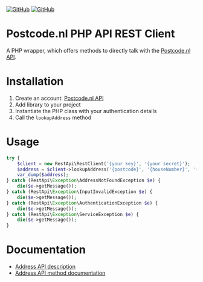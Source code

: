 [![GitHub](https://travis-ci.org/EliFuzz/postcode-nl.svg?branch=master)](https://travis-ci.org/EliFuzz/postcode-nl)
[![GitHub](https://img.shields.io/packagist/v/elifuzz/postcode-nl)](https://packagist.org/packages/elifuzz/postcode-nl)

Postcode.nl PHP API REST Client
===

A PHP wrapper, which offers methods to directly talk with the [Postcode.nl API](https://api.postcode.nl/documentation).

Installation
===

1. Create an account: [Postcode.nl API](https://services.postcode.nl/adresdata/api)
2. Add library to your project
3. Instantiate the PHP class with your authentication details
4. Call the `lookupAddress` method

Usage
===

```PHP
try {
    $client = new RestApi\RestClient('{your key}', '{your secret}');
    $address = $client->lookupAddress('{postcode}', '{houseNumber}', '{houseNumberAddition}');
    var_dump($address);
} catch (RestApi\Exception\AddressNotFoundException $e) {
    die($e->getMessage());
} catch (RestApi\Exception\InputInvalidException $e) {
    die($e->getMessage());
} catch (RestApi\Exception\AuthenticationException $e) {
    die($e->getMessage());
} catch (RestApi\Exception\ServiceException $e) {
    die($e->getMessage());
}
```

Documentation
===

* [Address API description](https://services.postcode.nl/adresdata/api)
* [Address API method documentation](https://api.postcode.nl/documentation/address-api)
